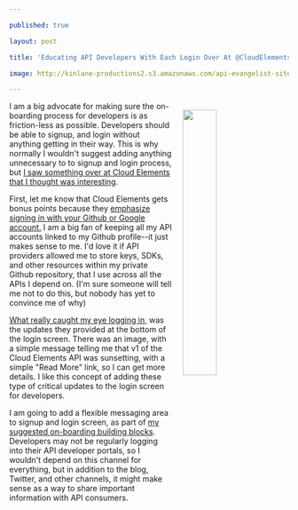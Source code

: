 ---
published: true
layout: post
title: 'Educating API Developers With Each Login Over At @CloudElements'
image: http://kinlane-productions2.s3.amazonaws.com/api-evangelist-site/blog/cloud-element-login.png
---

<p><a href="https://console.cloud-elements.com/elements/jsp/login.jsp"><img style="padding: 15px;" src="https://kinlane-productions2.s3.amazonaws.com/api-evangelist-site/blog/cloud-element-login.png" alt="" width="35%" align="right" /></a>
<p>I am a big advocate for making sure the on-boarding process for developers is as friction-less as possible. Developers should be able to signup, and login without anything getting in their way. This is why normally I wouldn't suggest adding anything unnecessary to to signup and login process, but <a href="https://console.cloud-elements.com/elements/jsp/login.jsp">I saw something over at Cloud Elements that I thought was interesting</a>.
<p>First, let me know that Cloud Elements gets bonus points because they <a href="https://console.cloud-elements.com/elements/jsp/login.jsp">emphasize signing in with your Github or Google account.</a> I am a big fan of keeping all my API accounts linked to my Github profile--it just makes sense to me. I'd love it if API providers allowed me to store keys, SDKs, and other resources within my private Github repository, that I use across all the APIs I depend on. (I'm sure someone will tell me not to do this, but nobody has yet to convince me of why)
<p><a href="https://console.cloud-elements.com/elements/jsp/login.jsp">What really caught my eye logging in,</a> was the updates they provided at the bottom of the login screen. There was an image, with a simple message telling me that v1 of the Cloud Elements API was sunsetting, with a simple "Read More" link, so I can get more details. I like this concept of adding these type of critical updates to the login screen for developers.
<p>I am going to add a flexible messaging area to signup and login screen, as part of <a href="http://management.apievangelist.com/building-blocks.html">my suggested on-boarding building blocks</a>. Developers may not be regularly logging into their API developer portals, so I wouldn't depend on this channel for everything, but in addition to the blog, Twitter, and other channels, it might make sense as a way to share important information with API consumers.

